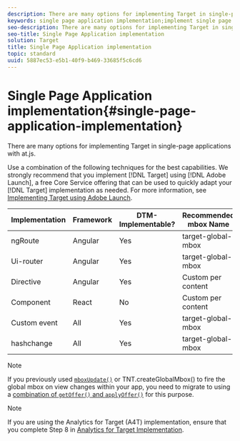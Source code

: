 ```yaml
---
description: There are many options for implementing Target in single-page applications with at.js.
keywords: single page application implementation;implement single page application;spa;ngroute;ui router;Component;directive;custom event;hashchange
seo-description: There are many options for implementing Target in single-page applications with at.js.
seo-title: Single Page Application implementation
solution: Target
title: Single Page Application implementation
topic: standard
uuid: 5887ec53-e5b1-40f9-b469-33685f5c6cd6
---
```


# Single Page Application implementation{#single-page-application-implementation}

There are many options for implementing Target in single-page applications with at.js.

 Use a combination of the following techniques for the best capabilities. We strongly recommend that you implement [!DNL Target] using [!DNL Adobe Launch], a free Core Service offering that can be used to quickly adapt your [!DNL Target] implementation as needed. For more information, see [Implementing Target using Adobe Launch](../../../c-implementing-target/c-implementing-target-for-client-side-web/how-to-deployatjs/cmp-implementing-target-using-adobe-launch.md#topic_5234DDAEB0834333BD6BA1B05892FC25).

| Implementation | Framework | DTM-Implementable? | Recommended mbox Name | Demo/Documentation |
|--- |--- |--- |--- |--- |
|ngRoute|Angular|Yes|target-global-mbox|[Demo](https://adobe-marketing-cloud.github.io/target-atjs-extensions/examples/angular/route_change_demo.html#/view1)<br>[Documentation](https://github.com/Adobe-Marketing-Cloud/target-atjs-extensions/wiki/Angular-ngRoute)|
|Ui-router|Angular|Yes|target-global-mbox|[Demo](https://adobe-marketing-cloud.github.io/target-atjs-extensions/examples/angular/state_change_demo.html#/view1)<br>[Documentation](https://github.com/Adobe-Marketing-Cloud/target-atjs-extensions/wiki/Angular-UIRouter)|
|Directive|Angular|Yes|Custom per content|[Demo](https://adobe-marketing-cloud.github.io/target-atjs-extensions/examples/angular/directive_example.html#/view1)<br>[Documentation](https://github.com/Adobe-Marketing-Cloud/target-atjs-extensions/wiki/Angular-Directive)|
|Component|React|No|Custom per content|[Demo](https://adobe-marketing-cloud[.github.io/target-atjs-extensions/examples/react/react_component_demo.html#/view1?_k=zopyz4)<br>[Documentation](https://github.com/Adobe-Marketing-Cloud/target-atjs-extensions/wiki/React-Component)|](https://github.com/Adobe-Marketing-Cloud/target-atjs-extensions/wiki/React-Component)
|Custom event|All|Yes|target-global-mbox|[Documentation](https://github.com/Adobe-Marketing-Cloud/target-atjs-extensions/wiki/Custom-Event)|
|hashchange|All|Yes|target-global-mbox|[Demo](https://adobe-marketing-cloud.github.io/target-atjs-extensions/examples/angular/hash_change_event.html)<br>[Documentation](https://github.com/Adobe-Marketing-Cloud/target-atjs-extensions/wiki/Hash-Change)|

>[!NOTE]
>
>If you previously used [ `mboxUpdate()`](../../../c-implementing-target/c-implementing-target-for-client-side-web/cmp-at.js-functions.md#reference_61B2B9F351344CF5B0915D5AFD21C5FE) or TNT.createGlobalMbox() to fire the global mbox on view changes within your app, you need to migrate to using a [combination of `getOffer()` and `applyOffer()`](../../../c-implementing-target/c-implementing-target-for-client-side-web/cmp-at.js-functions.md#reference_BBE83F513B5B4E03BBC3F50D90864245) for this purpose.

>[!NOTE]
>
>If you are using the Analytics for Target (A4T) implementation, ensure that you complete Step 8 in [Analytics for Target Implementation](../../../c-integrating-target-with-mac/a4t/a4timplementation.md#concept_CE78750AC2A4487D8ACD9369B3EAC85A).